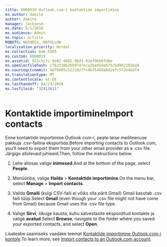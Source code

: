```yaml
---
title: 8000019 Outlook.com-i kontaktide importimine
ms.author: daeite
author: daeite
manager: jackiesm
ms.date: 5/1/2018
ms.audience: Admin
ms.topic: article
ROBOTS: NOINDEX, NOFOLLOW
localization_priority: Normal
ms.collection: Adm_O365
ms.custom: 8000019
ms.assetid: 921c5c7c-9a02-4682-9bd1-03ef9bb0fd6e
ms.openlocfilehash: c7b3338b26b974feca2be85de675cbd9622026a9
ms.sourcegitcommit: 9d78905c512192ffc4675468abd2efc5f2e4baf4
ms.translationtype: MT
ms.contentlocale: et-EE
ms.lasthandoff: 04/23/2019
ms.locfileid: "32413611"
---
```

# <a name="import-contacts"></a><span data-ttu-id="e9be4-102">Kontaktide importimine</span><span class="sxs-lookup"><span data-stu-id="e9be4-102">Import contacts</span></span>

<span data-ttu-id="e9be4-103">Enne kontaktide importimine Outlook.com-i, peate teise meiliteenuse pakkuja .csv-failina eksportida.</span><span class="sxs-lookup"><span data-stu-id="e9be4-103">Before importing contacts to Outlook.com, you'll need to export them from your other email provider as a .csv file.</span></span> <span data-ttu-id="e9be4-104">Järgige allolevaid juhiseid.</span><span class="sxs-lookup"><span data-stu-id="e9be4-104">Then, follow the instructions below.</span></span>
  
1. <span data-ttu-id="e9be4-105">Lehe allosas valige **inimesed**.</span><span class="sxs-lookup"><span data-stu-id="e9be4-105">And at the bottom of the page, select **People**.</span></span> 
    
2. <span data-ttu-id="e9be4-106">Menüüriba, valige **Halda** \> **Kontaktide importimine**.</span><span class="sxs-lookup"><span data-stu-id="e9be4-106">On the menu bar, select **Manage** \> **Import contacts**.</span></span> 
    
3. <span data-ttu-id="e9be4-107">Valida **Gmaili** (kuigi CSV-faili ei võiks olla pärit Gmail) Gmail kasutab .csv faili tüüp.</span><span class="sxs-lookup"><span data-stu-id="e9be4-107">Select **Gmail** (even though your .csv file might not have come from Gmail) because Gmail uses the .csv file type.</span></span> 
    
4. <span data-ttu-id="e9be4-108">Valige **Sirvi**, liikuge kausta, kuhu salvestasite eksporditud kontakte ja valige **avatud**.</span><span class="sxs-lookup"><span data-stu-id="e9be4-108">Select **Browse**, navigate to the folder where you saved your exported contacts, and select **Open**.</span></span> 
    
<span data-ttu-id="e9be4-109">Lisateabe saamiseks vaadake teemat [Kontaktide importimine Outlook.com-i kontole](https://go.microsoft.com/fwlink/p/?linkid=873136).</span><span class="sxs-lookup"><span data-stu-id="e9be4-109">To learn more, see [Import contacts to an Outlook.com account](https://go.microsoft.com/fwlink/p/?linkid=873136).</span></span>
  

